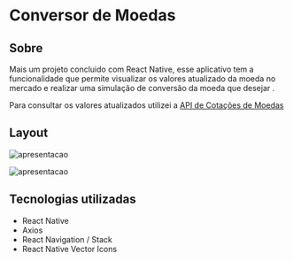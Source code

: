 # Conversor de Moedas

## Sobre
Mais um projeto concluido com React Native, esse aplicativo tem a funcionalidade que permite visualizar os valores atualizado da moeda no mercado e realizar uma simulação de conversão da moeda que desejar
.

Para consultar os valores atualizados utilizei a
[API de Cotações de Moedas](https://docs.awesomeapi.com.br/api-de-moedas)

## Layout 

![apresentacao](https://github.com/wagnerSfarias/converterCurrency/blob/main/src/assets/ezgif.com-gif-maker.gif?raw=true=300x534) 

![apresentacao]() 

## Tecnologias utilizadas
- React Native
- Axios
- React Navigation / Stack
- React Native Vector Icons